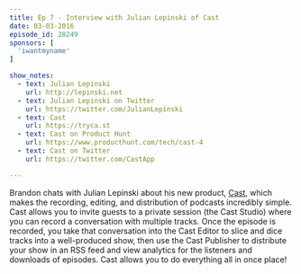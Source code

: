 ```yaml
---
title: Ep 7 - Interview with Julian Lepinski of Cast
date: 03-03-2016
episode_id: 28249
sponsors: [
  'iwantmyname'
]

show_notes:
  - text: Julian Lepinski
    url: http://lepinski.net
  - text: Julian Lepinski on Twitter
    url: https://twitter.com/JulianLepinski
  - text: Cast
    url: https://tryca.st
  - text: Cast on Product Hunt
    url: https://www.producthunt.com/tech/cast-4
  - text: Cast on Twitter
    url: https://twitter.com/CastApp

---
```


Brandon chats with Julian Lepinski about his new product, [Cast](http://tryca.st), which makes the recording, editing, and distribution of podcasts incredibly simple. Cast allows you to invite guests to a private session (the Cast Studio) where you can record a conversation with multiple tracks. Once the episode is recorded, you take that conversation into the Cast Editor to slice and dice tracks into a well-produced show, then use the Cast Publisher to distribute your show in an RSS feed and view analytics for the listeners and downloads of episodes. Cast allows you to do everything all in once place!
